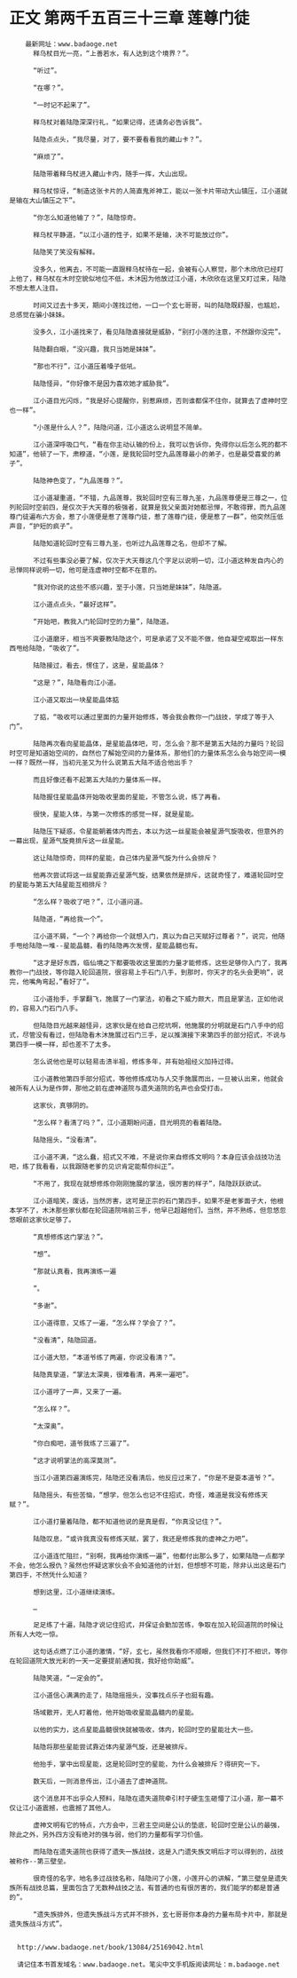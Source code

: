 # 正文 第两千五百三十三章 莲尊门徒
        最新网址：www.badaoge.net
          释乌杖目光一亮，“上善若水，有人达到这个境界？”。
      
          “听过”。
      
          “在哪？”。
      
          “一时记不起来了”。
      
          释乌杖对着陆隐深深行礼，“如果记得，还请务必告诉我”。
      
          陆隐点点头，“我尽量，对了，要不要看看我的藏山卡？”。
      
          “麻烦了”。
      
          陆隐带着释乌杖进入藏山卡内，随手一挥，大山出现。
      
          释乌杖惊讶，“制造这张卡片的人简直鬼斧神工，能以一张卡片带动大山镇压，江小道就是输在大山镇压之下”。
      
          “你怎么知道他输了？”，陆隐惊奇。
      
          释乌杖平静道，“以江小道的性子，如果不是输，决不可能放过你”。
      
          陆隐笑了笑没有解释。
      
          没多久，他离去，不可能一直跟释乌杖待在一起，会被有心人察觉，那个木欣欣已经盯上他了，释乌杖在木时空貌似地位不低，木沐因为他放过江小道，木欣欣在这里又盯过来，陆隐不想太惹人注目。
      
          时间又过去十多天，期间小莲找过他，一口一个玄七哥哥，叫的陆隐既舒服，也尴尬，总感觉在骗小妹妹。
      
          没多久，江小道找来了，看见陆隐直接就是威胁，“别打小莲的注意，不然跟你没完”。
      
          陆隐翻白眼，“没兴趣，我只当她是妹妹”。
      
          “那也不行”，江小道压着嗓子低吼。
      
          陆隐怪异，“你好像不是因为喜欢她才威胁我”。
      
          江小道目光闪烁，“我是好心提醒你，别惹麻烦，否则谁都保不住你，就算去了虚神时空也一样”。
      
          “小莲是什么人？”，陆隐问道，江小道这么说明显不简单。
      
          江小道深呼吸口气，“看在你主动认输的份上，我可以告诉你，免得你以后怎么死的都不知道”，他顿了一下，肃穆道，“小莲，是我轮回时空九品莲尊最小的弟子，也是最受喜爱的弟子”。
      
          陆隐神色变了，“九品莲尊？”。
      
          江小道凝重道，“不错，九品莲尊，我轮回时空有三尊九圣，九品莲尊便是三尊之一，位列轮回时空前四，是仅次于大天尊的极强者，就算是我父亲面对她都忌惮，不敢得罪，而九品莲尊门徒遍布六方会，惹了小莲便是惹了莲尊门徒，惹了莲尊门徒，便是惹了一群”，他突然压低声音，“护短的疯子”。
      
          陆隐知道轮回时空有三尊九圣，也听过九品莲尊之名，但却不了解。
      
          不过有些事没必要了解，仅次于大天尊这几个字足以说明一切，江小道这种发自内心的忌惮同样说明一切，他可是连虚神时空都不在意的。
      
          “我对你说的这些不感兴趣，至于小莲，只当她是妹妹”，陆隐道。
      
          江小道点点头，“最好这样”。
      
          “开始吧，教我入门轮回时空的力量”，陆隐道。
      
          江小道磨牙，相当不爽要教陆隐这个，可是承诺了又不能不做，他自凝空戒取出一样东西甩给陆隐，“吸收了”。
      
          陆隐接过，看去，愣住了，这是，星能晶体？
      
          “这是？”，陆隐看向江小道。
      
          江小道又取出一块星能晶体掂
      
          了掂，“吸收可以通过里面的力量开始修炼，等会我会教你一门战技，学成了等于入门”。
      
          陆隐再次看向星能晶体，是星能晶体吧，可，怎么会？那不是第五大陆的力量吗？轮回时空可是知道始空间的，自然也了解始空间的力量体系，那他们的力量体系怎么会与始空间一模一样？既然一样，当初元圣又为什么说第五大陆不适合他出手？
      
          而且好像还看不起第五大陆的力量体系一样。
      
          陆隐握住星能晶体开始吸收里面的星能，不管怎么说，练了再看。
      
          很快，星能入体，与第一次修炼的感觉一样，就是星能。
      
          陆隐压下疑惑，令星能朝着体内而去，本以为这一丝星能会被星源气旋吸收，但意外的一幕出现，星源气旋竟排斥这一丝星能。
      
          这让陆隐惊奇，同样的星能，自己体内星源气旋为什么会排斥？
      
          他再次尝试将这一丝星能靠近星源气旋，结果依然是排斥，这就奇怪了，难道轮回时空的星能与第五大陆星能互相排斥？
      
          “怎么样？吸收了吧？”，江小道问道。
      
          陆隐道，“再给我一个”。
      
          江小道不屑，“一个？再给你一个就想入门，真以为自己天赋好过尊者？”，说完，他随手甩给陆隐一堆--星能晶髓，看的陆隐再次发愣，星能晶髓也有。
      
          “这才是好东西，临仙境之下都要吸收这里面的力量才能修炼，这些足够你入门了，我再教你一门战技，等你踏入轮回道院，很容易上手石门八手，到那时，你天才的名头会更响“，说完，他嘴角弯起，”看好了“。
      
          江小道抬手，手掌翻飞，施展了一门掌法，初看之下威力颇大，而且是掌法，正如他说的，容易入门石门八手。
      
          但陆隐目光越来越怪异，这家伙是在给自己挖坑啊，他施展的分明就是石门八手中的招式，尽管没有看过，但陆隐看木沐施展过石门三手，足以推演接下来第四手的部分招式，不说与第四手一模一样，却也差不了太多。
      
          怎么说他也是可以轻易击溃半祖，修炼多年，并有始祖经义加持过得。
      
          江小道教他第四手部分招式，等他修炼成功与人交手施展而出，一旦被认出来，他就会被所有人认为是作弊，那他之前在虚神道院与遗失道院的名声也会受打击。
      
          这家伙，真够阴的。
      
          “怎么样？看清了吗？”，江小道期盼问道，目光明亮的看着陆隐。
      
          陆隐摇头，“没看清”。
      
          江小道不满，“这么蠢，招式又不难，不是说你来自修炼文明吗？本身应该会战技功法吧，练了我看看，以我跟随老爹的见识肯定能帮你纠正”。
      
          “不用了，我现在就想修炼你刚刚施展的掌法，很厉害的样子”，陆隐跃跃欲试。
      
          江小道暗笑，废话，当然厉害，这可是正宗的石门第四手，如果不是老爹面子大，他根本学不了，木沐那些家伙都在轮回道院啃前三手，他早已超越他们，当然，并不熟练，但忽悠忽悠眼前这家伙足够了。
      
          “真想修炼这门掌法？”。
      
          “想”。
      
          “那就认真看，我再演练一遍
      
          ”。
      
          “多谢”。
      
          江小道得意，又练了一遍，“怎么样？学会了？”。
      
          “没看清”，陆隐回道。
      
          江小道大怒，“本道爷练了两遍，你说没看清？”。
      
          陆隐真挚道，“掌法太深奥，很难看清，再来一遍吧”。
      
          江小道哼了一声，又来了一遍。
      
          “怎么样？”。
      
          “太深奥”。
      
          “你白痴吧，道爷我练了三遍了”。
      
          “这才说明掌法的高深莫测”。
      
          当江小道第四遍演练完，陆隐还没看清后，他反应过来了，“你是不是耍本道爷？”。
      
          陆隐摇头，有些苦恼，“想学，但怎么也记不住招式，奇怪，难道是我没有修炼天赋？”。
      
          江小道打量着陆隐，都不知道他说的是真是假，“你真没记住？”。
      
          陆隐叹息，“或许我真没有修炼天赋，罢了，我还是修炼我的虚神之力吧”。
      
          江小道连忙阻拦，“别啊，我再给你演练一遍”，他都付出那么多了，如果陆隐一点都学不会，他怎么报仇？虽然也怀疑这家伙会不会知道他的计划，但想想不可能，除非认出这是石门第四手，不然凭什么知道？
      
          想到这里，江小道继续演练。
      
          …
      
          足足练了十遍，陆隐才说记住招式，并保证会勤加苦练，争取在加入轮回道院的时候让所有人大吃一惊。
      
          这句话点燃了江小道的激情，“好，玄七，虽然我看你不顺眼，但我们不打不相识，等你在轮回道院大放光彩的一天一定要提前通知我，我好给你助威”。
      
          陆隐笑道，“一定会的”。
      
          江小道信心满满的走了，陆隐摇摇头，没事找点乐子也挺有趣。
      
          场域散开，无人盯着他，他开始吸收星能晶髓内的星能。
      
          以他的实力，这点星能晶髓很快就被吸收，体内，轮回时空的星能壮大一些。
      
          陆隐将那些星能尝试靠近体内星源气旋，还是被排斥。
      
          他抬手，掌中出现星能，这是轮回时空的星能，为什么会被排斥？得研究一下。
      
          数天后，一则消息传出，江小道去了虚神道院。
      
          这个消息并不出乎众人预料，陆隐在遗失道院牵引村子硬生生砸懵了江小道，那一幕不仅让江小道震撼，也震撼了其他人。
      
          虚神文明有它的特点，六方会中，三君主空间是公认的垫底，轮回时空是公认的最强，除此之外，另外四方没有绝对的强与弱，他们的力量都有学习价值。
      
          而陆隐在遗失道院也获得了遗失一族战技，这是入门遗失族文明后才可以得到的，战技被称作--第三壁垒。
      
          很奇怪的名字，地名多过战技名称，陆隐问了小莲，小莲开心的讲解，“第三壁垒是遗失族所有战技总篇，里面包含了无数种战技之法，有普通的也有很厉害的，我们能学的都是普通的”。
      
          “遗失族排外，但遗失族战斗方式并不排外，玄七哥哥你本身的力量布局卡片中，那就是遗失族战斗方式”。
      
      
      http://www.badaoge.net/book/13084/25169042.html
      
      请记住本书首发域名：www.badaoge.net。笔尖中文手机版阅读网址：m.badaoge.net